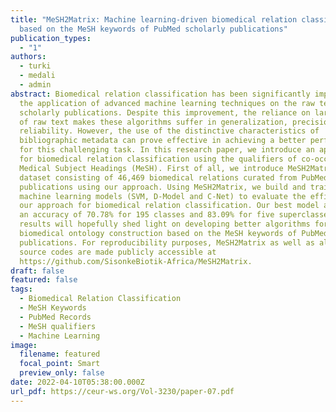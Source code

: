 ```yaml
---
title: "MeSH2Matrix: Machine learning-driven biomedical relation classification
  based on the MeSH keywords of PubMed scholarly publications"
publication_types:
  - "1"
authors:
  - turki
  - medali
  - admin
abstract: Biomedical relation classification has been significantly improved by
  the application of advanced machine learning techniques on the raw texts of
  scholarly publications. Despite this improvement, the reliance on large chunks
  of raw text makes these algorithms suffer in generalization, precision and
  reliability. However, the use of the distinctive characteristics of
  bibliographic metadata can prove effective in achieving a better performance
  for this challenging task. In this research paper, we introduce an approach
  for biomedical relation classification using the qualifiers of co-occurring
  Medical Subject Headings (MeSH). First of all, we introduce MeSH2Matrix, our
  dataset consisting of 46,469 biomedical relations curated from PubMed
  publications using our approach. Using MeSH2Matrix, we build and train three
  machine learning models (SVM, D-Model and C-Net) to evaluate the efficiency of
  our approach for biomedical relation classification. Our best model achieves
  an accuracy of 70.78% for 195 classes and 83.09% for five superclasses. Our
  results will hopefully shed light on developing better algorithms for
  biomedical ontology construction based on the MeSH keywords of PubMed
  publications. For reproducibility purposes, MeSH2Matrix as well as all our
  source codes are made publicly accessible at
  https://github.com/SisonkeBiotik-Africa/MeSH2Matrix.
draft: false
featured: false
tags:
  - Biomedical Relation Classification
  - MeSH Keywords
  - PubMed Records
  - MeSH qualifiers
  - Machine Learning
image:
  filename: featured
  focal_point: Smart
  preview_only: false
date: 2022-04-10T05:38:00.000Z
url_pdf: https://ceur-ws.org/Vol-3230/paper-07.pdf
---
```

